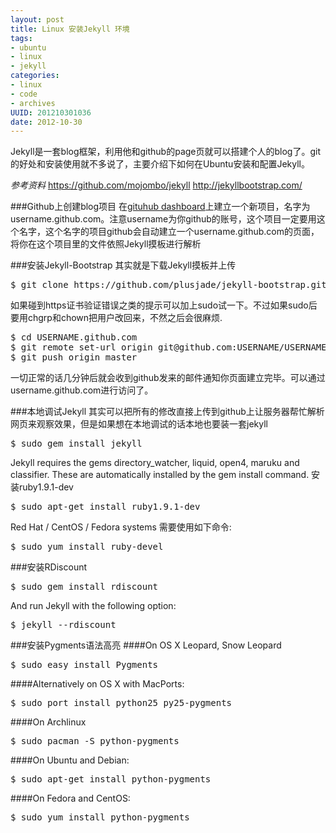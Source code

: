 ```yaml
--- 
layout: post
title: Linux 安装Jekyll 环境
tags: 
- ubuntu
- linux
- jekyll
categories:
- linux
- code
- archives
UUID: 201210301036
date: 2012-10-30
---
```


Jekyll是一套blog框架，利用他和github的page页就可以搭建个人的blog了。git的好处和安装使用就不多说了，主要介绍下如何在Ubuntu安装和配置Jekyll。

*参考资料*
<a href="https://github.com/mojombo/jekyll">https://github.com/mojombo/jekyll</a>
<a href="http://jekyllbootstrap.com/">http://jekyllbootstrap.com/</a>

###Github上创建blog项目
在[gituhub dashboard](https://github.com/)上建立一个新项目，名字为username.github.com。注意username为你github的账号，这个项目一定要用这个名字，这个名字的项目github会自动建立一个username.github.com的页面，将你在这个项目里的文件依照Jekyll摸板进行解析

###安装Jekyll-Bootstrap
其实就是下载Jekyll摸板并上传
<pre id="bash">
$ git clone https://github.com/plusjade/jekyll-bootstrap.git USERNAME.github.com
</pre>

如果碰到https证书验证错误之类的提示可以加上sudo试一下。不过如果sudo后要用chgrp和chown把用户改回来，不然之后会很麻烦.
<pre id="bash">
$ cd USERNAME.github.com
$ git remote set-url origin git@github.com:USERNAME/USERNAME.github.com.git
$ git push origin master
</pre>
一切正常的话几分钟后就会收到github发来的邮件通知你页面建立完毕。可以通过username.github.com进行访问了。

###本地调试Jekyll
其实可以把所有的修改直接上传到github上让服务器帮忙解析网页来观察效果，但是如果想在本地调试的话本地也要装一套jekyll

<pre id="bash">
$ sudo gem install jekyll
</pre>
Jekyll requires the gems directory_watcher, liquid, open4, maruku and classifier. These are automatically installed by the gem install command.
安装ruby1.9.1-dev
<pre id="bash">
$ sudo apt-get install ruby1.9.1-dev
</pre>
Red Hat / CentOS / Fedora systems 需要使用如下命令:
<pre id="bash">
$ sudo yum install ruby-devel
</pre>

###安装RDiscount
<pre id="bash">
$ sudo gem install rdiscount
</pre>
And run Jekyll with the following option:
<pre id="bash">
$ jekyll --rdiscount
</pre>

###安装Pygments语法高亮
####On OS X Leopard, Snow Leopard
<pre id="bash">
$ sudo easy_install Pygments
</pre>

####Alternatively on OS X with MacPorts:
<pre id="bash">
$ sudo port install python25 py25-pygments
</pre>
####On Archlinux
<pre id="bash">
$ sudo pacman -S python-pygments
</pre>
####On Ubuntu and Debian:
<pre id="bash">
$ sudo apt-get install python-pygments
</pre>
####On Fedora and CentOS:
<pre id="bash">
$ sudo yum install python-pygments
</pre>
